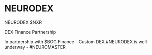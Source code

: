 # NEURODEX
NEURODEX $NXR

DEX Finance Partnership

In partnership with $BOG Finance - Custom DEX #NEURODEX is well underway - #NEUROMASTER
